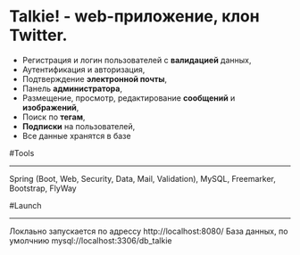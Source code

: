 # Talkie! - web-приложение, клон Twitter.
 - Регистрация и логин пользователей с **валидацией** данных,
 - Аутентификация и авторизация, 
 - Подтверждение **электронной почты**,
 - Панель **администратора**,
 - Размещение, просмотр, редактирование **сообщений** и **изображений**,
 - Поиск по **тегам**,
 - **Подписки** на пользователей,
 - Все данные хранятся в базе

#Tools
_________
Spring (Boot, Web, Security, Data, Mail, Validation), MySQL, Freemarker, Bootstrap, FlyWay 

#Launch
_________
Локлаьно запускается по адрессу http://localhost:8080/
База данных, по умолчнию mysql://localhost:3306/db_talkie
